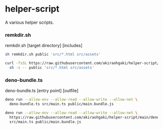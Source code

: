 # helper-script

A various helper scripts.

### remkdir.sh

remkdir.sh [target directory] [includes]

```sh
sh remkdir.sh public 'src/*.html src/assets'
```

```sh
curl -fsSL https://raw.githubusercontent.com/akiraohgaki/helper-script/main/remkdir.sh |
  sh -s -- public 'src/*.html src/assets'
```

### deno-bundle.ts

deno-bundle.ts [entry point] [outfile]

```sh
deno run --allow-env --allow-read --allow-write --allow-net \
  deno-bundle.ts src/main.ts public/main.bundle.js
```

```sh
deno run --allow-env --allow-read --allow-write --allow-net \
  https://raw.githubusercontent.com/akiraohgaki/helper-script/main/deno-bundle.ts \
  src/main.ts public/main.bundle.js
```
